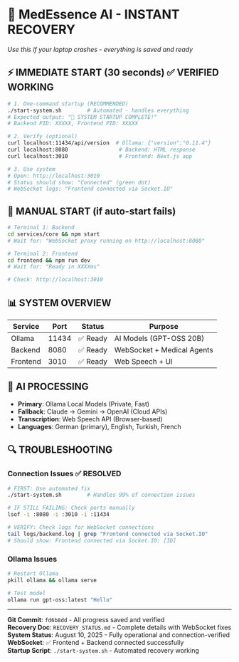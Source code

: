 # 🚀 MedEssence AI - INSTANT RECOVERY
*Use this if your laptop crashes - everything is saved and ready*

## ⚡ IMMEDIATE START (30 seconds) ✅ VERIFIED WORKING

```bash
# 1. One-command startup (RECOMMENDED)
./start-system.sh        # Automated - handles everything
# Expected output: "🎉 SYSTEM STARTUP COMPLETE!"
# Backend PID: XXXXX, Frontend PID: XXXXX

# 2. Verify (optional)
curl localhost:11434/api/version  # Ollama: {"version":"0.11.4"}
curl localhost:8080                # Backend: HTML response
curl localhost:3010                # Frontend: Next.js app

# 3. Use system
# Open: http://localhost:3010
# Status should show: "Connected" (green dot)
# WebSocket logs: "Frontend connected via Socket.IO"
```

## 🔧 MANUAL START (if auto-start fails)

```bash
# Terminal 1: Backend
cd services/core && npm start
# Wait for: "WebSocket proxy running on http://localhost:8080"

# Terminal 2: Frontend  
cd frontend && npm run dev
# Wait for: "Ready in XXXXms"

# Check: http://localhost:3010
```

## 📊 SYSTEM OVERVIEW

| Service | Port | Status | Purpose |
|---------|------|--------|---------|
| Ollama | 11434 | ✅ Ready | AI Models (GPT-OSS 20B) |
| Backend | 8080 | ✅ Ready | WebSocket + Medical Agents |
| Frontend | 3010 | ✅ Ready | Web Speech + UI |

## 🤖 AI PROCESSING

- **Primary**: Ollama Local Models (Private, Fast)
- **Fallback**: Claude → Gemini → OpenAI (Cloud APIs)
- **Transcription**: Web Speech API (Browser-based)
- **Languages**: German (primary), English, Turkish, French

## 🔍 TROUBLESHOOTING

### Connection Issues ✅ RESOLVED
```bash
# FIRST: Use automated fix
./start-system.sh        # Handles 99% of connection issues

# IF STILL FAILING: Check ports manually
lsof -i :8080 -i :3010 -i :11434

# VERIFY: Check logs for WebSocket connections
tail logs/backend.log | grep "Frontend connected via Socket.IO"
# Should show: Frontend connected via Socket.IO: [ID]
```

### Ollama Issues  
```bash
# Restart Ollama
pkill ollama && ollama serve

# Test model
ollama run gpt-oss:latest "Hello"
```

---
**Git Commit**: `fd6b8dd` - All progress saved and verified  
**Recovery Doc**: `RECOVERY_STATUS.md` - Complete details with WebSocket fixes  
**System Status**: August 10, 2025 - Fully operational and connection-verified  
**WebSocket**: ✅ Frontend + Backend connected successfully  
**Startup Script**: `./start-system.sh` - Automated recovery working